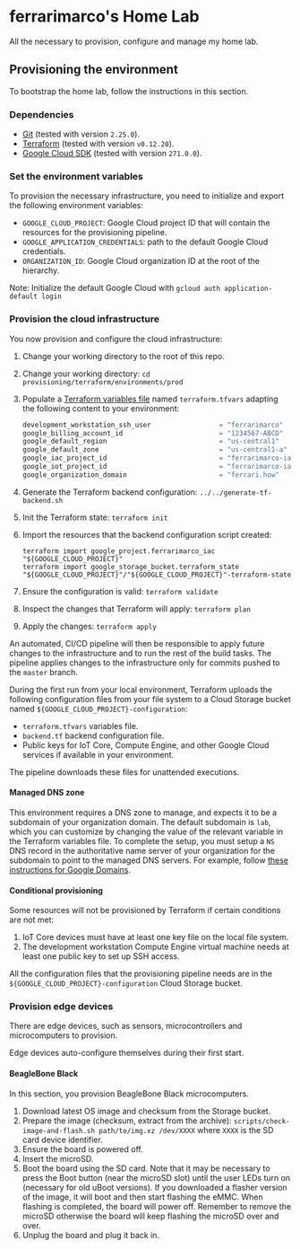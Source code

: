 # ferrarimarco's Home Lab

All the necessary to provision, configure and manage my home lab.

## Provisioning the environment

To bootstrap the home lab, follow the instructions in this section.

### Dependencies

- [Git](https://git-scm.com/) (tested with version `2.25.0`).
- [Terraform](https://www.terraform.io/) (tested with version `v0.12.20`).
- [Google Cloud SDK](https://cloud.google.com/sdk) (tested with version `271.0.0`).

### Set the environment variables

To provision the necessary infrastructure, you need to initialize and export
the following environment variables:

- `GOOGLE_CLOUD_PROJECT`: Google Cloud project ID that will contain the
    resources for the provisioning pipeline.
- `GOOGLE_APPLICATION_CREDENTIALS`: path to the default Google Cloud credentials.
- `ORGANIZATION_ID`: Google Cloud organization ID at the root of the hierarchy.

Note: Initialize the default Google Cloud with `gcloud auth application-default login`

### Provision the cloud infrastructure

You now provision and configure the cloud infrastructure:

1. Change your working directory to the root of this repo.
1. Change your working directory: `cd provisioning/terraform/environments/prod`
1. Populate a
    [Terraform variables file](https://www.terraform.io/docs/configuration/variables.html#assigning-values-to-root-module-variables)
    named `terraform.tfvars` adapting the following content to your environment:

    ```terraform
    development_workstation_ssh_user                 = "ferrarimarco"
    google_billing_account_id                        = "1234567-ABCD"
    google_default_region                            = "us-central1"
    google_default_zone                              = "us-central1-a"
    google_iac_project_id                            = "ferrarimarco-iac"
    google_iot_project_id                            = "ferrarimarco-iac"
    google_organization_domain                       = "ferrari.how"
    ```

1. Generate the Terraform backend configuration: `../../generate-tf-backend.sh`
1. Init the Terraform state: `terraform init`
1. Import the resources that the backend configuration script created:

    ```shell
    terraform import google_project.ferrarimarco_iac "${GOOGLE_CLOUD_PROJECT}"
    terraform import google_storage_bucket.terraform_state "${GOOGLE_CLOUD_PROJECT}"/"${GOOGLE_CLOUD_PROJECT}"-terraform-state
    ```

1. Ensure the configuration is valid: `terraform validate`
1. Inspect the changes that Terraform will apply: `terraform plan`
1. Apply the changes: `terraform apply`

An automated, CI/CD pipeline will then be responsible to apply future changes to
the infrastructure and to run the rest of the build tasks. The pipeline applies
changes to the infrastructure only for commits pushed to the `master` branch.

During the first run from your local environment, Terraform uploads the
following configuration files from your file system to a Cloud Storage bucket
named `${GOOGLE_CLOUD_PROJECT}-configuration`:

- `terraform.tfvars` variables file.
- `backend.tf` backend configuration file.
- Public keys for IoT Core, Compute Engine, and other Google Cloud services if
    available in your environment.

The pipeline downloads these files for unattended executions.

#### Managed DNS zone

This environment requires a DNS zone to manage, and expects it to be a subdomain
of your organization domain. The default subdomain is `lab`, which you can
customize by changing the value of the relevant variable in the Terraform
variables file. To complete the setup, you must setup a `NS` DNS record in the
authoritative name server of your organization for the
subdomain to point to the managed DNS servers. For example, follow
[these instructions for Google Domains](https://cloud.google.com/dns/docs/tutorials/create-domain-tutorial#update-nameservers).

#### Conditional provisioning

Some resources will not be provisioned by Terraform if certain conditions are
not met:

1. IoT Core devices must have at least one key file on the local file system.
1. The development workstation Compute Engine virtual machine needs at least one
    public key to set up SSH access.

All the configuration files that the provisioning pipeline needs are in the
`${GOOGLE_CLOUD_PROJECT}-configuration` Cloud Storage bucket.

### Provision edge devices

There are edge devices, such as sensors, microcontrollers and microcomputers to provision.

Edge devices auto-configure themselves during their first start.

#### BeagleBone Black

In this section, you provision BeagleBone Black microcomputers.

1. Download latest OS image and checksum from the Storage bucket.
1. Prepare the image (checksum, extract from the archive):
`scripts/check-image-and-flash.sh path/to/img.xz /dev/XXXX`
where `XXXX` is the SD card device identifier.
1. Ensure the board is powered off.
1. Insert the microSD.
1. Boot the board using the SD card. Note that it may be necessary to press the
    Boot button (near the microSD slot) until the user LEDs turn on (necessary
    for old uBoot versions). If you downloaded a flasher version of the image,
    it will boot and then start flashing the eMMC. When flashing is completed,
    the board will power off. Remember to remove the microSD otherwise the board
    will keep flashing the microSD over and over.
1. Unplug the board and plug it back in.
